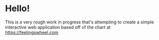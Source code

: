 # Hello!

This is a very rough work in progress that's attempting to create a simple interactive web application based off of the chart at https://feelingswheel.com
